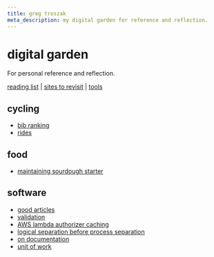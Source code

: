 ```yaml
---
title: greg troszak
meta_description: my digital garden for reference and reflection.
---
```


# digital garden

For personal reference and reflection.

[reading list](/content/reading-list.md) |
[sites to revisit](/content/sites-to-revisit.md) |
[tools](/content/tools.md)

## cycling

- [bib ranking](/content/cycling/bib-ranking.md)
- [rides](/content/cycling/rides.md)

## food

- [maintaining sourdough starter](/content/food/maintaining-sourdough-starter.md)

## software
- [good articles](/content/software/articles.md)
- [validation](/content/software/validation.md)
- [AWS lambda authorizer caching](/content/software/lambda-authorizer-caching.md)
- [logical separation before process separation](/content/software/logical-separation-before-process-separation.md)
- [on documentation](/content/software/on-documentation.md)
- [unit of work](/content/software/uow.md)
